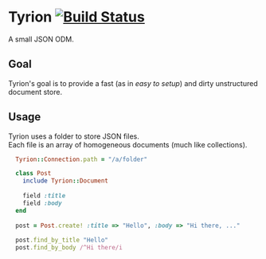 # Tyrion [![Build Status](http://travis-ci.org/razielgn/tyrion.png)](http://travis-ci.org/razielgn/tyrion)

A small JSON ODM.

## Goal

Tyrion's goal is to provide a fast (as in _easy to setup_) and dirty unstructured document store.

## Usage

Tyrion uses a folder to store JSON files.  
Each file is an array of homogeneous documents (much like collections).

``` ruby
  Tyrion::Connection.path = "/a/folder"

  class Post
    include Tyrion::Document
  
    field :title
    field :body
  end
  
  post = Post.create! :title => "Hello", :body => "Hi there, ..."
  
  post.find_by_title "Hello"
  post.find_by_body /^Hi there/i
```